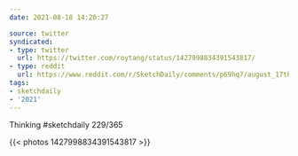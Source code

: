 ```yaml
---
date: 2021-08-18 14:20:27

source: twitter
syndicated:
- type: twitter
  url: https://twitter.com/roytang/status/1427998834391543817/
- type: reddit
  url: https://www.reddit.com/r/SketchDaily/comments/p69hq7/august_17th_modern_rome/h9ezjqy/
tags:
- sketchdaily
- '2021'
---
```


Thinking #sketchdaily 229/365 

{{< photos 1427998834391543817 >}}